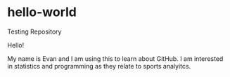 # hello-world
Testing Repository 

Hello! 

My name is Evan and I am using this to learn about GitHub. I am interested in statistics and programming as they relate to sports analyitcs.


